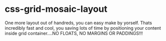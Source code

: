 # css-grid-mosaic-layout

One more layout out of handreds, you can easy make by yorself.
Thats incredibly fast and cool, you saving lots of time by positioning 
your content inside grid container....NO FLOATS, NO MARGINS OR PADDINGS!!!

